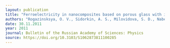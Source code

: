 ```yaml
---
layout: publication
title: "Ferroelectricity in nanocomposites based on porous glass with inclusions of NaNO 2"
authors: "Rogazinsksya, O. V., Sidorkin, A. S., Milovidova, S. D., Naberezhnov, A. A., Matveev, N. N., Popravko, N. G., & Fokin, A. V."
date: 30.11.2011
year: 2011
journal: Bulletin of the Russian Academy of Sciences: Physics
source: https://doi.org/10.3103/S1062873811100285
---
```

